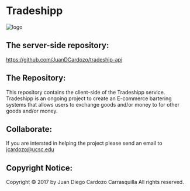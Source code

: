# Tradeshipp
![logo](https://user-images.githubusercontent.com/14318068/29864822-a844ca4a-8d28-11e7-9527-aa386cf0867d.png)
## The server-side repository: 
https://github.com/JuanDCardozo/tradeship-api

## The Repository:
This repository contains the client-side of the Tradeshipp service. Tradeshipp is an ongoing project to create an E-commerce bartering systems that allows users to exchange goods and/or money to for other goods and/or money.

## Collaborate:
If you are intersted in helping the project please send an email to jcardozo@ucsc.edu

## Copyright Notice:
Copyright © 2017 by Juan Diego Cardozo Carrasquilla 
All rights reserved. 
